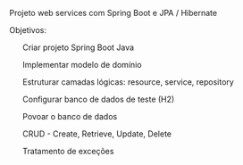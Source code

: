 Projeto web services com Spring Boot e JPA / Hibernate 

Objetivos:
<ul>Criar projeto Spring Boot Java</ul>
<ul>Implementar modelo de domínio</ul>
<ul>Estruturar camadas lógicas: resource, service, repository</ul>
<ul>Configurar banco de dados de teste (H2)</ul>
<ul>Povoar o banco de dados</ul>
<ul>CRUD - Create, Retrieve, Update, Delete</ul>
<ul>Tratamento de exceções</ul>
